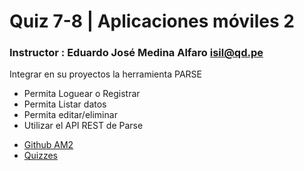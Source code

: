 # Quiz 7-8 | Aplicaciones móviles 2

### Instructor : Eduardo José Medina Alfaro isil@qd.pe


Integrar en su proyectos la herramienta PARSE
- Permita Loguear o Registrar
- Permita Listar datos
- Permita editar/eliminar
- Utilizar el API REST de Parse

 * [Github AM2](https://github.com/ISILAndroid/am2_group2015_1)
 * [Quizzes](https://github.com/ISILAndroid/am2_group2015_1/tree/quizzes)

